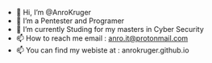 - 👋 Hi, I’m @AnroKruger
- 👀 I’m a Pentester and Programer
- 🌱 I’m currently Studing for my masters in Cyber Security
- 📫 How to reach me email : anro.it@protonmail.com
- 📫 You can find my webiste at : anrokruger.github.io

<!---
AnroKruger/AnroKruger is a ✨ special ✨ repository because its `README.md` (this file) appears on your GitHub profile.
You can click the Preview link to take a look at your changes.
--->
